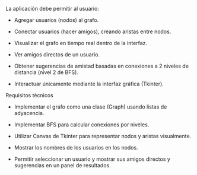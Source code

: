 La aplicación debe permitir al usuario:

- Agregar usuarios (nodos) al grafo.

- Conectar usuarios (hacer amigos), creando aristas entre nodos.

- Visualizar el grafo en tiempo real dentro de la interfaz.

- Ver amigos directos de un usuario.

- Obtener sugerencias de amistad basadas en conexiones a 2 niveles de distancia (nivel 2 de BFS).

- Interactuar únicamente mediante la interfaz gráfica (Tkinter).

Requisitos técnicos

- Implementar el grafo como una clase (Graph) usando listas de adyacencia.

- Implementar BFS para calcular conexiones por niveles.

- Utilizar Canvas de Tkinter para representar nodos y aristas visualmente.

- Mostrar los nombres de los usuarios en los nodos.

- Permitir seleccionar un usuario y mostrar sus amigos directos y sugerencias en un panel de resultados.
